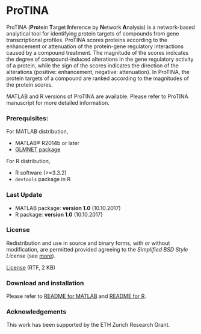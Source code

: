 # ProTINA

ProTINA (**Pro**tein **T**arget **I**nference by **N**etwork **A**nalysis) is a network-based analytical tool for identifying protein targets of compounds from gene transcriptional profiles. ProTINA scores proteins according to the enhancement or attenuation of the protein-gene regulatory interactions caused by a compound treatment. The magnitude of the scores indicates the degree of compound-induced alterations in the gene regulatory activity of a protein, while the sign of the scores indicates the direction of the alterations (positive: enhancement, negative: attenuation). In ProTINA, the protein targets of a compound are ranked according to the magnitudes of the protein scores. 

MATLAB and R versions of ProTINA are available. Please refer to ProTINA manuscript for more detailed information.


### Prerequisites:
For MATLAB distribution,
* MATLAB® R2014b or later
* [GLMNET package](http://web.stanford.edu/~hastie/glmnet_matlab/)

For R distribution,
* R software (>=3.3.2)
* `devtools` package in R


### Last Update
* MATLAB package: **version 1.0** (10.10.2017)
* R package: **version 1.0** (10.10.2017)


### License
Redistribution and use in source and binary forms, with or without modification, are permitted provided agreeing to the *Simplified BSD Style License* (see [more](http://opensource.org/licenses/bsd-license.php)).

[License](https://github.com/CABSEL/SALMON/blob/master/LICENSE) (RTF, 2 KB)


### Download and installation
Please refer to [README for MATLAB](https://github.com/CABSEL/ProTINA/blob/master/protina_MATLAB/readme.md) and [README for R](https://github.com/CABSEL/ProTINA/blob/master/protina_R/readme.md).

### Acknowledgements
This work has been supported by the ETH Zurich Research Grant.
